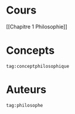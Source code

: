 # Cours
[[Chapitre 1 Philosophie]]

# Concepts
```query
tag:conceptphilosophique
```

# Auteurs
```query
tag:philosophe
```

